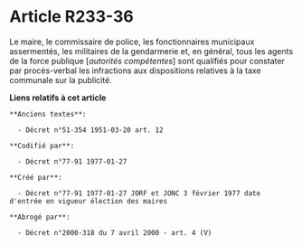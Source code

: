 # Article R233-36

Le maire, le commissaire de police, les fonctionnaires municipaux assermentés, les militaires de la gendarmerie et, en
général, tous les agents de la force publique [*autorités compétentes*] sont qualifiés pour constater par procès-verbal les
infractions aux dispositions relatives à la taxe communale sur la publicité.

**Liens relatifs à cet article**

	**Anciens textes**:

	  - Décret n°51-354 1951-03-20 art. 12

	**Codifié par**:

	  - Décret n°77-91 1977-01-27

	**Créé par**:

	  - Décret n°77-91 1977-01-27 JORF et JONC 3 février 1977 date d'entrée en vigueur élection des maires

	**Abrogé par**:

	  - Décret n°2000-318 du 7 avril 2000 - art. 4 (V)
